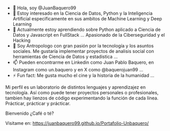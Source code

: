 - 👋 Hola, soy @JuanBaquero99
- 👀 Estoy interesado en la Ciencia de Datos, Python y la Inteligencia Artificial especificamente en sus ambitos de Machine Learning y Deep Learning
- 🌱 Actualmente estoy aprendiendo sobre Python aplicado a Ciencia de Datos y Javascript en FullStack ... Apasionado de la Ciberseguridad y el Hacking
- 💞️ Soy Antropologo con gran pasión por la tecnología y los asuntos sociales. Me gustaría implementar proyectos de analisis social con herramientas de Ciencia de Datos y estadistica ...
- 📫 Pueden encontrarme en Linkedin como Juan Pablo Baquero, en Instagram como un.baquero y en X como @baquerojuan99 ...
- ⚡ Fun fact: Me gusta mucho el cine y la historia de la humanidad ...

<!---
JuanBaquero99/JuanBaquero99 is a ✨ special ✨ repository because its `README.md` (this file) appears on your GitHub profile.
You can click the Preview link to take a look at your changes.
--->
Mi perfil es un laboratorio de distintos lenguajes y aprendizajez en tecnología. Así como puede tener proyectos personales o profesionales, tambien hay lienzos de código experimentando la función de cada línea. Prácticar, prácticar y prácticar. 

Bienvenido ¿Café o té?

 Visitame en: 
  https://juanbaquero99.github.io/Portafolio-Unbaquero/
